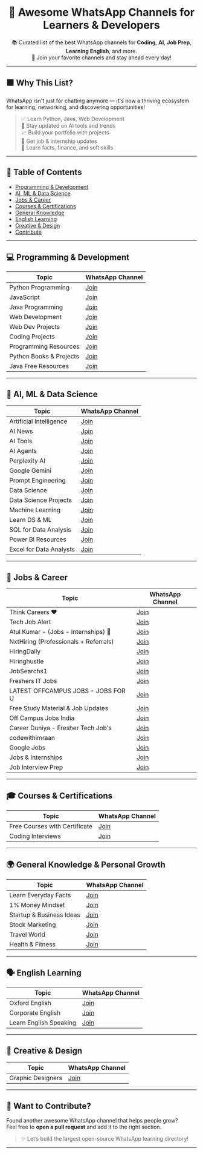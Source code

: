 <h1 align="center">🚀 Awesome WhatsApp Channels for Learners & Developers</h1>

<p align="center">
  📚 Curated list of the best WhatsApp channels for <strong>Coding</strong>, <strong>AI</strong>, <strong>Job Prep</strong>, <strong>Learning English</strong>, and more.
  <br>
  🔗 Join your favorite channels and stay ahead every day!
</p>

---

## 🟩 Why This List?

WhatsApp isn't just for chatting anymore — it's now a thriving ecosystem for learning, networking, and discovering opportunities!

> ✅ Learn Python, Java, Web Development  
> 🤖 Stay updated on AI tools and trends  
> 📈 Build your portfolio with projects  
> 💼 Get job & internship updates  
> 🧠 Learn facts, finance, and soft skills  

---

## 📌 Table of Contents

- [Programming & Development](#-programming--development)
- [AI, ML & Data Science](#-ai-ml--data-science)
- [Jobs & Career](#-jobs--career)
- [Courses & Certifications](#-courses--certifications)
- [General Knowledge](#-general-knowledge--personal-growth)
- [English Learning](#-english-learning)
- [Creative & Design](#-creative--design)
- [Contribute](#-️-want-to-contribute)

---

## 💻 Programming & Development

| Topic | WhatsApp Channel |
|-------|------------------|
| Python Programming | [Join](https://whatsapp.com/channel/0029VaiM08SDuMRaGKd9Wv0L) |
| JavaScript | [Join](https://whatsapp.com/channel/0029VavR9OxLtOjJTXrZNi32) |
| Java Programming | [Join](https://whatsapp.com/channel/0029VamdH5mHAdNMHMSBwg1s) |
| Web Development | [Join](https://whatsapp.com/channel/0029VaiSdWu4NVis9yNEE72z) |
| Web Dev Projects | [Join](https://whatsapp.com/channel/0029Vax4TBY9Bb62pAS3mX32) |
| Coding Projects | [Join](https://whatsapp.com/channel/0029VamhFMt7j6fx4bYsX908) |
| Programming Resources | [Join](https://whatsapp.com/channel/0029VahiFZQ4o7qN54LTzB17) |
| Python Books & Projects | [Join](https://whatsapp.com/channel/0029VaiM08SDuMRaGKd9Wv0L) |
| Java Free Resources | [Join](https://whatsapp.com/channel/0029VamdH5mHAdNMHMSBwg1s) |

---

## 🤖 AI, ML & Data Science

| Topic | WhatsApp Channel |
|-------|------------------|
| Artificial Intelligence | [Join](https://whatsapp.com/channel/0029Va4QUHa6rsQjhITHK82y) |
| AI News | [Join](https://whatsapp.com/channel/0029VbAWNue1iUxjLo2DFx2U) |
| AI Tools | [Join](https://whatsapp.com/channel/0029VaojSv9LCoX0gBZUxX3B) |
| AI Agents | [Join](https://whatsapp.com/channel/0029Vb5vWhu0AgW92o23LY0I) |
| Perplexity AI | [Join](https://whatsapp.com/channel/0029VbAa05yISTkGgBqyC00U) |
| Google Gemini | [Join](https://whatsapp.com/channel/0029Vb5Q4ly3mFY3Jz7qIu3i) |
| Prompt Engineering | [Join](https://whatsapp.com/channel/0029Vb6ISO1Fsn0kEemhE03b) |
| Data Science | [Join](https://whatsapp.com/channel/0029Va8v3eo1NCrQfGMseL2D) |
| Data Science Projects | [Join](https://whatsapp.com/channel/0029VaxbzNFCxoAmYgiGTL3Z) |
| Machine Learning | [Join](https://whatsapp.com/channel/0029VawtYcJ1iUxcMQoEuP0O) |
| Learn DS & ML | [Join](https://whatsapp.com/channel/0029Va8v3eo1NCrQfGMseL2D) |
| SQL for Data Analysis | [Join](https://whatsapp.com/channel/0029VanC5rODzgT6TiTGoa1v) |
| Power BI Resources | [Join](https://whatsapp.com/channel/0029Vai1xKf1dAvuk6s1v22c) |
| Excel for Data Analysts | [Join](https://whatsapp.com/channel/0029VaifY548qIzv0u1AHz3i) |

---

## 💼 Jobs & Career

| Topic | WhatsApp Channel |
|-------|------------------|
| Think Careers ❤                          | [Join](https://whatsapp.com/channel/0029VacW7ZqGE56l5nCCIQ2o)                   |
| Tech Job Alert                           | [Join](https://whatsapp.com/channel/0029VaAr9pp1SWsz2OcKi50n)                   |
| Atul Kumar - (Jobs - Internships) 🧞    | [Join](https://whatsapp.com/channel/0029Va9Rj3F5PO13U9iYGc0b)                   |
| NxtHiring (Professionals + Referrals)  | [Join](https://whatsapp.com/channel/0029VaFVAFrAe5VsBV8iDG2c)                   |
| HiringDaily                             | [Join](https://whatsapp.com/channel/0029VampfEA65yDJYTHpdW3g)                   |
| Hiringhustle                           | [Join](https://whatsapp.com/channel/0029VaP04xQJP2178OCZb60W)                   |
| JobSearchs1                           | [Join](https://whatsapp.com/channel/0029Vafx0p43GJOz7g0Wje0a)                   |
| Freshers IT Jobs                      | [Join](https://whatsapp.com/channel/0029Va8PdACFHWptDuAZWc3M)                   |
| LATEST OFFCAMPUS JOBS - JOBS FOR U    | [Join](https://whatsapp.com/channel/0029Va6PWBK9hXF1PD9PTe24)                   |
| Free Study Material & Job Updates     | [Join](https://whatsapp.com/channel/0029Va9ExfvKbYMSRswbi50c)                   |
| Off Campus Jobs India                 | [Join](https://whatsapp.com/channel/0029Va9upVdL2AU4AJeTCY3B)                   |
| Career Duniya - Fresher Tech Job's    | [Join](https://whatsapp.com/channel/0029VabrOVjGzzKS5MkdKW1I)                   |
| codewithimraan                       | [Join](https://whatsapp.com/channel/0029VainaFG5vKA7WkGrZd1z)                   |
| Google Jobs                         | [Join](https://whatsapp.com/channel/0029VaxngnVInlqV6xJhDs3m)                   |
| Jobs & Internships                  | [Join](https://whatsapp.com/channel/0029VaI5CV93AzNUiZ5Tt226)                   |
| Job Interview Prep                 | [Join](https://whatsapp.com/channel/0029Vb5hJAG11ulYHssrVW17)                   |

---

## 🎓 Courses & Certifications

| Topic | WhatsApp Channel |
|-------|------------------|
| Free Courses with Certificate | [Join](https://whatsapp.com/channel/0029VbB8ROL4inogeP9o8E1l) |
| Coding Interviews | [Join](https://whatsapp.com/channel/0029VammZijATRSlLxywEC3X) |

---

## 🌍 General Knowledge & Personal Growth

| Topic | WhatsApp Channel |
|-------|------------------|
| Learn Everyday Facts | [Join](https://whatsapp.com/channel/0029Vb5fqrY2kNFmUX9Jzc0g) |
| 1% Money Mindset | [Join](https://whatsapp.com/channel/0029Vb4z8pbGZNCziNy4803J) |
| Startup & Business Ideas | [Join](https://whatsapp.com/channel/0029Vb2N3YA2phHJfsMrHZ0b) |
| Stock Marketing | [Join](https://whatsapp.com/channel/0029VatOdpD2f3EPbBlLYW0h) |
| Travel World | [Join](https://whatsapp.com/channel/0029VbB4Gk047XeAxrojys0q) |
| Health & Fitness | [Join](https://whatsapp.com/channel/0029VazUhie6RGJIYNbHCt3B) |

---

## 🗣 English Learning

| Topic | WhatsApp Channel |
|-------|------------------|
| Oxford English | [Join](https://whatsapp.com/channel/0029Vb5Qbd9HgZWlndUZFs1T) |
| Corporate English | [Join](https://whatsapp.com/channel/0029VbAKJXWAu3aWITpJE914) |
| Learn English Speaking | [Join](https://whatsapp.com/channel/0029VaiaucV4NVik7Fx6HN2n) |

---

## 🎨 Creative & Design

| Topic | WhatsApp Channel |
|-------|------------------|
| Graphic Designers | [Join](https://whatsapp.com/channel/0029Vb5dho06LwHmgMLYci1P) |

---

## 🙌 Want to Contribute?

Found another awesome WhatsApp channel that helps people grow?  
Feel free to **open a pull request** and add it to the right section.

> ✨ Let’s build the largest open-source WhatsApp learning directory!

---

